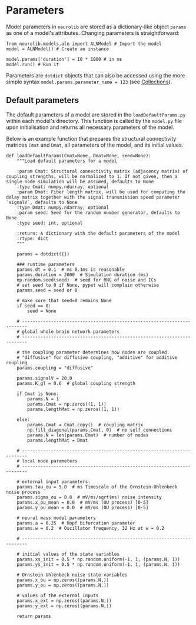 # Parameters

Model parameters in `neurolib` are stored as a dictionary-like object `params` as one of a model's attributes. Changing parameters is straightforward:

```
from neurolib.models.aln import ALNModel # Import the model
model = ALNModel() # Create an instance

model.params['duration'] = 10 * 1000 # in ms
model.run() # Run it
```

Parameters are `dotdict` objects that can also be accessed using the more simple syntax `model.params.parameter_name = 123` (see [Collections](/utils/collections/)).

## Default parameters

The default parameters of a model are stored in the `loadDefaultParams.py` within each model's directory. This function is called by the `model.py` file upon initialisation and returns all necessary parameters of the model.

Below is an example function that prepares the structural connectivity matrices `Cmat` and `Dmat`, all parameters of the model, and its initial values.

```
def loadDefaultParams(Cmat=None, Dmat=None, seed=None):
    """Load default parameters for a model

    :param Cmat: Structural connectivity matrix (adjacency matrix) of coupling strengths, will be normalized to 1. If not given, then a single node simulation will be assumed, defaults to None
    :type Cmat: numpy.ndarray, optional
    :param Dmat: Fiber length matrix, will be used for computing the delay matrix together with the signal transmission speed parameter `signalV`, defaults to None
    :type Dmat: numpy.ndarray, optional
    :param seed: Seed for the random number generator, defaults to None
    :type seed: int, optional

    :return: A dictionary with the default parameters of the model
    :rtype: dict
    """

    params = dotdict({})

    ### runtime parameters
    params.dt = 0.1  # ms 0.1ms is reasonable
    params.duration = 2000  # Simulation duration (ms)
    np.random.seed(seed)  # seed for RNG of noise and ICs
    # set seed to 0 if None, pypet will complain otherwise
    params.seed = seed or 0

    # make sure that seed=0 remains None
    if seed == 0:
        seed = None

    # ------------------------------------------------------------------------
    # global whole-brain network parameters
    # ------------------------------------------------------------------------

    # the coupling parameter determines how nodes are coupled.
    # "diffusive" for diffusive coupling, "additive" for additive coupling
    params.coupling = "diffusive"

    params.signalV = 20.0
    params.K_gl = 0.6  # global coupling strength

    if Cmat is None:
        params.N = 1
        params.Cmat = np.zeros((1, 1))
        params.lengthMat = np.zeros((1, 1))

    else:
        params.Cmat = Cmat.copy()  # coupling matrix
        np.fill_diagonal(params.Cmat, 0)  # no self connections
        params.N = len(params.Cmat)  # number of nodes
        params.lengthMat = Dmat

    # ------------------------------------------------------------------------
    # local node parameters
    # ------------------------------------------------------------------------

    # external input parameters:
    params.tau_ou = 5.0  # ms Timescale of the Ornstein-Uhlenbeck noise process
    params.sigma_ou = 0.0  # mV/ms/sqrt(ms) noise intensity
    params.x_ou_mean = 0.0  # mV/ms (OU process) [0-5]
    params.y_ou_mean = 0.0  # mV/ms (OU process) [0-5]

    # neural mass model parameters
    params.a = 0.25  # Hopf bifurcation parameter
    params.w = 0.2  # Oscillator frequency, 32 Hz at w = 0.2

    # ------------------------------------------------------------------------

    # initial values of the state variables
    params.xs_init = 0.5 * np.random.uniform(-1, 1, (params.N, 1))
    params.ys_init = 0.5 * np.random.uniform(-1, 1, (params.N, 1))

    # Ornstein-Uhlenbeck noise state variables
    params.x_ou = np.zeros((params.N,))
    params.y_ou = np.zeros((params.N,))

    # values of the external inputs
    params.x_ext = np.zeros((params.N,))
    params.y_ext = np.zeros((params.N,))

    return params

```